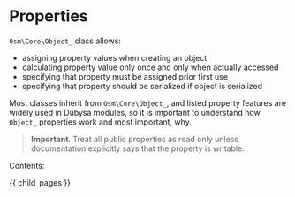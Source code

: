 # Properties #

`Osm\Core\Object_` class allows:

* assigning property values when creating an object
* calculating property value only once and only when actually accessed
* specifying that property must be assigned prior first use
* specifying that property should be serialized if object is serialized

Most classes inherit from `Osm\Core\Object_`, and listed property features are widely used in Dubysa modules, so it is important to understand how `Object_` properties work and most important, why.

> **Important**. Treat all public properties as read only unless documentation explicitly says that the property is writable.
 
Contents:

{{ child_pages }}

